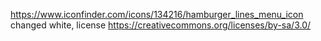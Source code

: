https://www.iconfinder.com/icons/134216/hamburger_lines_menu_icon changed white, license https://creativecommons.org/licenses/by-sa/3.0/
